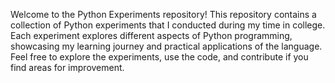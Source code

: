 Welcome to the Python Experiments repository! This repository contains a collection of Python experiments that I conducted during my time in college. Each experiment explores different aspects of Python programming, showcasing my learning journey and practical applications of the language. Feel free to explore the experiments, use the code, and contribute if you find areas for improvement.
